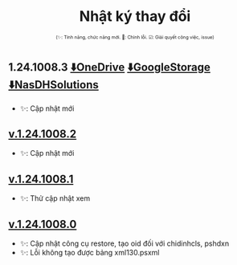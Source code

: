 <div align="center">

# Nhật ký thay đổi</div>

<div align="center" style="font-size:xx-small">(✨: Tính năng, chức năng mới. 🐛: Chỉnh lỗi. ☑: Giải quyết công việc, issue) </div>

#
## 1.24.1008.3 [⬇️OneDrive](https://dh-hos-code.github.io/directTo/?&redirect_url=https%3A%2F%2Fo-dh-007-default-rtdb.asia-southeast1.firebasedatabase.app%2F%2FdirectTo%2FOTHHosRestoreexe%2F12410083-OneDrive.json) [⬇️GoogleStorage](https://dh-hos-code.github.io/directTo/?&redirect_url=https%3A%2F%2Fo-dh-007-default-rtdb.asia-southeast1.firebasedatabase.app%2F%2FdirectTo%2FOTHHosRestoreexe%2F12410083-GoogleStorage.json) [⬇️NasDHSolutions](https://dh-hos-code.github.io/directTo/?&redirect_url=https%3A%2F%2Fo-dh-007-default-rtdb.asia-southeast1.firebasedatabase.app%2F%2FdirectTo%2FOTHHosRestoreexe%2F12410083-NasDHSolutions.json)
- ✨: Cập nhật mới
## [v.1.24.1008.2]()
- ✨: Cập nhật mới
## [v.1.24.1008.1]()
- ✨: Thử cập nhật xem
## [v.1.24.1008.0]()
- ✨: Cập nhật công cụ restore, tạo oid đối với chidinhcls, pshdxn
- ✨: Lỗi không tạo được bảng xml130.psxml